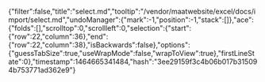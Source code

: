 {"filter":false,"title":"select.md","tooltip":"/vendor/maatwebsite/excel/docs/import/select.md","undoManager":{"mark":-1,"position":-1,"stack":[]},"ace":{"folds":[],"scrolltop":0,"scrollleft":0,"selection":{"start":{"row":22,"column":36},"end":{"row":22,"column":38},"isBackwards":false},"options":{"guessTabSize":true,"useWrapMode":false,"wrapToView":true},"firstLineState":0},"timestamp":1464665341484,"hash":"3ee29159f3c4b06b017b315094b753771ad362e9"}